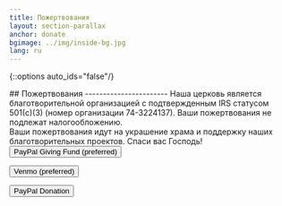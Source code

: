 ```yaml
---
title: Пожертвования
layout: section-parallax
anchor: donate
bgimage: ../img/inside-bg.jpg
lang: ru
---
```

{::options auto_ids="false"/}

<div class="section-title center" markdown="1">
## Пожертвования
-----------------------
Наша церковь является благотворительной организацией с подтвержденным IRS статусом 501(c)(3)
(номер организации 74-3224137). Ваши пожертвования не подлежат налогообложению.
<br>
Ваши пожертвования идут на украшение храма и поддержку наших благотворительных проектов. Спаси вас Господь!
</div>

<div class="space"></div>
<div class="row">
<div class="col-md-12 text-center">
  <form action="https://www.paypal.com/fundraiser/charity/4655967" method="get" target="_blank" rel="noopener">
    <button type="submit" class="btn btn-primary">PayPal Giving Fund (preferred)</button>
  </form>
</div>
</div>
<div class="space"></div>
<div class="row">
<div class="col-md-12 text-center">
  <form action="https://www.venmo.com/u/StVladNJ" method="get" target="_blank" rel="noopener">
    <button type="submit" class="btn btn-primary">Venmo (preferred)</button>
  </form>
</div>
</div>
<div class="space"></div>
<div class="row">
<div class="col-md-12 text-center">
  <form action="https://www.paypal.com/donate" method="get" target="_blank" rel="noopener">
    <input type="hidden" name="hosted_button_id" value="ZHP6MU4LAKB9C">
    <button type="submit" class="btn btn-primary">PayPal Donation</button>
  </form>
</div>
</div>

<div class="space"></div>
